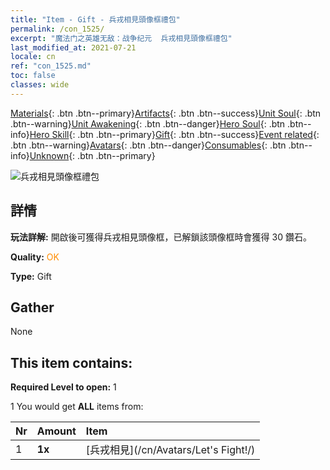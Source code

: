 ```yaml
---
title: "Item - Gift - 兵戎相見頭像框禮包"
permalink: /con_1525/
excerpt: "魔法门之英雄无敌：战争纪元  兵戎相見頭像框禮包"
last_modified_at: 2021-07-21
locale: cn
ref: "con_1525.md"
toc: false
classes: wide
---
```

 [Materials](/ItemsCN/){: .btn .btn--primary}[Artifacts](/ItemsCN/Artifacts/){: .btn .btn--success}[Unit Soul](/ItemsCN/UnitSoul/){: .btn .btn--warning}[Unit Awakening](/ItemsCN/UnitAwakening/){: .btn .btn--danger}[Hero Soul](/ItemsCN/HeroSoul/){: .btn .btn--info}[Hero Skill](/ItemsCN/HeroSkill/){: .btn .btn--primary}[Gift](/ItemsCN/Gift/){: .btn .btn--success}[Event related](/ItemsCN/Events/){: .btn .btn--warning}[Avatars](/ItemsCN/Avatars/){: .btn .btn--danger}[Consumables](/ItemsCN/Consumables/){: .btn .btn--info}[Unknown](/ItemsCN/Unknown/){: .btn .btn--primary}

 ![兵戎相見頭像框禮包](/images/t/i_907003.png)

## 詳情
 **玩法詳解:** 開啟後可獲得兵戎相見頭像框，已解鎖該頭像框時會獲得 30 鑽石。

 **Quality:** <span style="color: #FF8C00">OK</span>

 **Type:** Gift

## Gather

  None

## This item contains:

 **Required Level to open:** 1

 1 You would get **ALL** items  from:

  | Nr | Amount |     Item    |
  |:---|:-------|:------------|
  | 1 |  **1x** | [兵戎相見](/cn/Avatars/Let's Fight!/) |  | 
